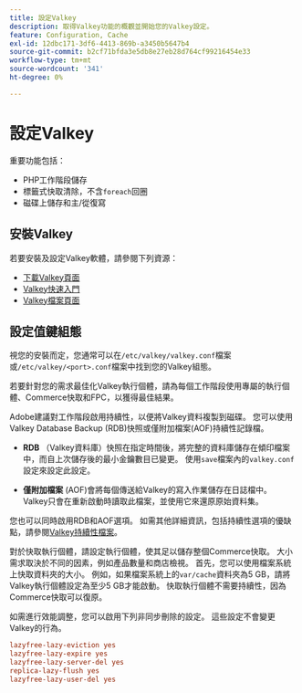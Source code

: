 ```yaml
---
title: 設定Valkey
description: 取得Valkey功能的概觀並開始您的Valkey設定。
feature: Configuration, Cache
exl-id: 12dbc171-3df6-4413-869b-a3450b5647b4
source-git-commit: b2cf71bfda3e5db8e27eb28d764cf99216454e33
workflow-type: tm+mt
source-wordcount: '341'
ht-degree: 0%

---
```


# 設定Valkey

重要功能包括：

- PHP工作階段儲存
- 標籤式快取清除，不含`foreach`回圈
- 磁碟上儲存和主/從復寫

## 安裝Valkey

若要安裝及設定Valkey軟體，請參閱下列資源：

- [下載Valkey頁面](https://valkey.io/download/)
- [Valkey快速入門](https://valkey.io/topics/quickstart/)
- [Valkey檔案頁面](https://valkey.io/docs)

## 設定值鍵組態

視您的安裝而定，您通常可以在`/etc/valkey/valkey.conf`檔案或`/etc/valkey/<port>.conf`檔案中找到您的Valkey組態。

若要針對您的需求最佳化Valkey執行個體，請為每個工作階段使用專屬的執行個體、Commerce快取和FPC，以獲得最佳結果。

Adobe建議對工作階段啟用持續性，以便將Valkey資料複製到磁碟。 您可以使用Valkey Database Backup (RDB)快照或僅附加檔案(AOF)持續性記錄檔。

- **RDB** （Valkey資料庫）快照在指定時間後，將完整的資料庫儲存在傾印檔案中，而自上次儲存後的最小金鑰數目已變更。 使用`save`檔案內的`valkey.conf`設定來設定此設定。

- **僅附加檔案** (AOF)會將每個傳送給Valkey的寫入作業儲存在日誌檔中。 Valkey只會在重新啟動時讀取此檔案，並使用它來還原原始資料集。

您也可以同時啟用RDB和AOF選項。 如需其他詳細資訊，包括持續性選項的優缺點，請參閱[Valkey持續性檔案](https://valkey.io/topics/persistence/)。

對於快取執行個體，請設定執行個體，使其足以儲存整個Commerce快取。 大小需求取決於不同的因素，例如產品數量和商店檢視。 首先，您可以使用檔案系統上快取資料夾的大小。 例如，如果檔案系統上的`var/cache`資料夾為5 GB，請將Valkey執行個體設定為至少5 GB才能啟動。 快取執行個體不需要持續性，因為Commerce快取可以復原。

如需進行效能調整，您可以啟用下列非同步刪除的設定。 這些設定不會變更Valkey的行為。

```ini
lazyfree-lazy-eviction yes
lazyfree-lazy-expire yes
lazyfree-lazy-server-del yes
replica-lazy-flush yes
lazyfree-lazy-user-del yes
```
